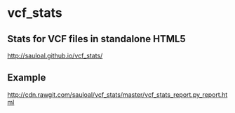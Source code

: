 # vcf_stats
## Stats for VCF files in standalone HTML5
http://sauloal.github.io/vcf_stats/
## Example
http://cdn.rawgit.com/sauloal/vcf_stats/master/vcf_stats_report.py_report.html
